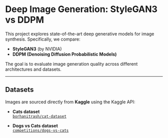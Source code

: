 # Deep Image Generation: StyleGAN3 vs DDPM

This project explores state-of-the-art deep generative models for image synthesis. Specifically, we compare:

- **StyleGAN3** (by NVIDIA)  
- **DDPM (Denoising Diffusion Probabilistic Models)**

The goal is to evaluate image generation quality across different architectures and datasets.

---

## Datasets

Images are sourced directly from **Kaggle** using the Kaggle API:

- **Cats dataset**  
  [`borhanitrash/cat-dataset`](https://www.kaggle.com/datasets/borhanitrash/cat-dataset)

- **Dogs vs Cats dataset**  
  [`competitions/dogs-vs-cats`](https://www.kaggle.com/c/dogs-vs-cats)
